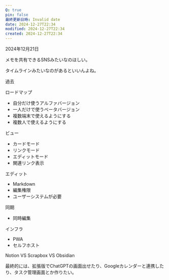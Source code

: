 ```yaml
---
Q: true
pin: false
最終更新日時: Invalid date
date: 2024-12-27T22:34
modified: 2024-12-27T22:34
created: 2024-12-27T22:34
---
```

  

2024年12月21日

メモを共有できるSNSみたいなのほしい。

タイムラインみたいなのがあるといいんよね。

  

  

過去

ロードマップ

- 自分だけ使うアルファバージョン
- 一人だけで使うベータバージョン
- 複数端末で使えるようにする
- 複数人で使えるようにする

ビュー

- カードモード  
- リンクモード  
- エディットモード  
- 関連リンク表示  

エディット

- Markdown  
- 編集権限  
- ユーザーシステムが必要  

同期

- 同時編集

インフラ

- PWA  
- セルフホスト  

Notion VS Scrapbox VS Obsidian

最終的には、拡張版でChatGPTの画面出せたり、Googleカレンダーと連携したり、タスク管理画面とか作りたい。